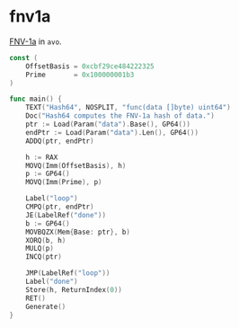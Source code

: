 # fnv1a

[FNV-1a](https://en.wikipedia.org/wiki/Fowler%E2%80%93Noll%E2%80%93Vo_hash_function#FNV-1a_hash) in `avo`.

[embedmd]:# (asm.go /const/ $)
```go
const (
	OffsetBasis = 0xcbf29ce484222325
	Prime       = 0x100000001b3
)

func main() {
	TEXT("Hash64", NOSPLIT, "func(data []byte) uint64")
	Doc("Hash64 computes the FNV-1a hash of data.")
	ptr := Load(Param("data").Base(), GP64())
	endPtr := Load(Param("data").Len(), GP64())
	ADDQ(ptr, endPtr)

	h := RAX
	MOVQ(Imm(OffsetBasis), h)
	p := GP64()
	MOVQ(Imm(Prime), p)

	Label("loop")
	CMPQ(ptr, endPtr)
	JE(LabelRef("done"))
	b := GP64()
	MOVBQZX(Mem{Base: ptr}, b)
	XORQ(b, h)
	MULQ(p)
	INCQ(ptr)

	JMP(LabelRef("loop"))
	Label("done")
	Store(h, ReturnIndex(0))
	RET()
	Generate()
}
```
